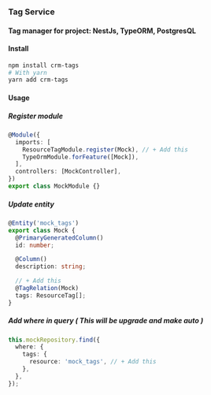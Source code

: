 ### Tag Service

#### Tag manager for project: NestJs, TypeORM, PostgresQL

#### Install

```bash
npm install crm-tags
# With yarn
yarn add crm-tags
```

#### Usage

##### Register module

```typescript
@Module({
  imports: [
    ResourceTagModule.register(Mock), // + Add this
    TypeOrmModule.forFeature([Mock]),
  ],
  controllers: [MockController],
})
export class MockModule {}
```

##### Update entity

```typescript
@Entity('mock_tags')
export class Mock {
  @PrimaryGeneratedColumn()
  id: number;

  @Column()
  description: string;

  // + Add this
  @TagRelation(Mock)
  tags: ResourceTag[];
}
```

##### Add where in query ( This will be upgrade and make auto )

```typescript
this.mockRepository.find({
  where: {
    tags: {
      resource: 'mock_tags', // + Add this
    },
  },
});
```
